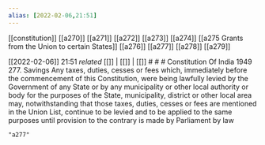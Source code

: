 ```yaml
---
alias: [2022-02-06,21:51]
---
```

[[constitution]] [[a270]] [[a271]] [[a272]] [[a273]] [[a274]] [[a275 Grants from the Union to certain States]] [[a276]] [[a277]] [[a278]] [[a279]]

[[2022-02-06]] 21:51 _related_ [[]] | [[]] | [[]] # # #
Constitution Of India 1949
277. Savings Any taxes, duties, cesses or fees which, immediately before the commencement of this Constitution, were being lawfully levied by the Government of any State or by any municipality or other local authority or body for the purposes of the State, municipality, district or other local area may, notwithstanding that those taxes, duties, cesses or fees are mentioned in the Union List, continue to be levied and to be applied to the same purposes until provision to the contrary is made by Parliament by law
```query
"a277"
```